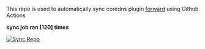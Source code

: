 This repo is used to automatically sync coredns plugin [forward](https://github.com/QZLin/forward) using Github Actions

**sync job ran [120] times**

[![Sync Repo](https://github.com/QZLin/coredns-extract/actions/workflows/sync.yaml/badge.svg)](https://github.com/QZLin/coredns-extract/actions/workflows/sync.yaml)
